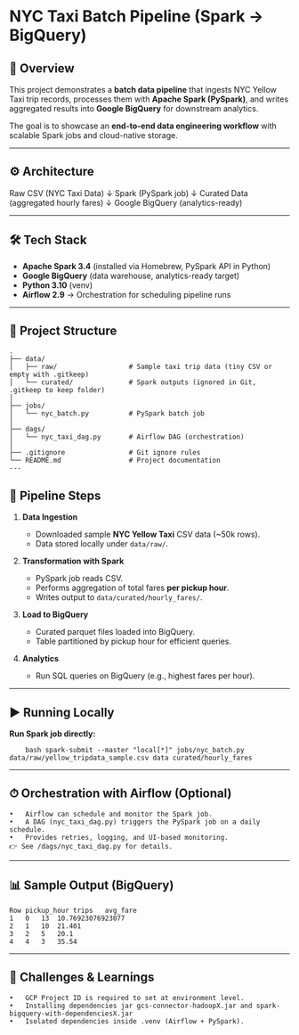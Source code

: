 # NYC Taxi Batch Pipeline (Spark → BigQuery)

## 📌 Overview
This project demonstrates a **batch data pipeline** that ingests NYC Yellow Taxi trip records, processes them with **Apache Spark (PySpark)**, and writes aggregated results into **Google BigQuery** for downstream analytics.  

The goal is to showcase an **end-to-end data engineering workflow** with scalable Spark jobs and cloud-native storage.

---

## ⚙️ Architecture

Raw CSV (NYC Taxi Data)
↓
Spark (PySpark job)
↓
Curated Data (aggregated hourly fares)
↓
Google BigQuery (analytics-ready)

---

## 🛠 Tech Stack
- **Apache Spark 3.4** (installed via Homebrew, PySpark API in Python)
- **Google BigQuery** (data warehouse, analytics-ready target)
- **Python 3.10** (venv)
- **Airflow 2.9** → Orchestration for scheduling pipeline runs

---

## 📂 Project Structure
```
.
├── data/
│   ├── raw/                  # Sample taxi trip data (tiny CSV or empty with .gitkeep)
│   └── curated/              # Spark outputs (ignored in Git, .gitkeep to keep folder)
│
├── jobs/
│   └── nyc_batch.py          # PySpark batch job
│
├── dags/
│   └── nyc_taxi_dag.py       # Airflow DAG (orchestration)
│
├── .gitignore                # Git ignore rules
└── README.md                 # Project documentation
---
```

## 🚀 Pipeline Steps
1. **Data Ingestion**  
   - Downloaded sample **NYC Yellow Taxi** CSV data (~50k rows).  
   - Data stored locally under `data/raw/`.

2. **Transformation with Spark**  
   - PySpark job reads CSV.  
   - Performs aggregation of total fares **per pickup hour**.  
   - Writes output to `data/curated/hourly_fares/`.  

3. **Load to BigQuery**  
   - Curated parquet files loaded into BigQuery.  
   - Table partitioned by pickup hour for efficient queries.  

4. **Analytics**  
   - Run SQL queries on BigQuery (e.g., highest fares per hour).  
---

## ▶️ Running Locally
**Run Spark job directly:**
```
	bash spark-submit --master "local[*]" jobs/nyc_batch.py data/raw/yellow_tripdata_sample.csv data curated/hourly_fares
```
---

## ⏱ Orchestration with Airflow (Optional)
	•	Airflow can schedule and monitor the Spark job.
	•	A DAG (nyc_taxi_dag.py) triggers the PySpark job on a daily schedule.
	•	Provides retries, logging, and UI-based monitoring.
	👉 See /dags/nyc_taxi_dag.py for details.
---

## 📊 Sample Output (BigQuery)
```
Row	pickup_hour	trips	avg_fare
1	0	13	10.76923076923077
2	1	10	21.401
3	2	5	20.1
4	4	3	35.54
```
---

## 🔧 Challenges & Learnings
	•	GCP Project ID is required to set at environment level.
	•	Installing dependencies jar gcs-connector-hadoopX.jar and spark-bigquery-with-dependenciesX.jar
	•	Isolated dependencies inside .venv (Airflow + PySpark).
